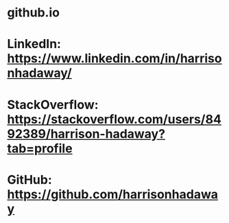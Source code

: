 # github.io
# LinkedIn: https://www.linkedin.com/in/harrisonhadaway/
# StackOverflow: https://stackoverflow.com/users/8492389/harrison-hadaway?tab=profile
# GitHub: https://github.com/harrisonhadaway
